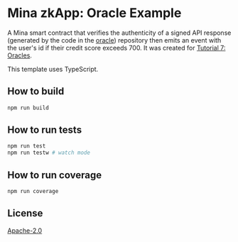 # Mina zkApp: Oracle Example

A Mina smart contract that verifies the authenticity of a signed API response (generated by the code in the [oracle](../oracle/)) repository then emits an event with the user's id if their credit score exceeds 700. It was created for [Tutorial 7: Oracles](https://docs.minaprotocol.com/zkapps/tutorials/oracle).

This template uses TypeScript.

## How to build

```sh
npm run build
```

## How to run tests

```sh
npm run test
npm run testw # watch mode
```

## How to run coverage

```sh
npm run coverage
```

## License

[Apache-2.0](LICENSE)
